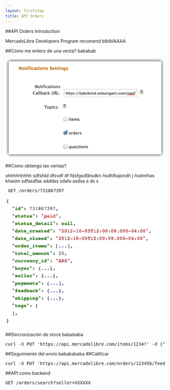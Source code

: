 ```yaml
---
layout: firststep
title: API Orders
---
```


##API Orders Introduction

MercadoLibre Developers Program recomend  blblblAAAA


##Cómo me entero de una venta?
bababab

![App create](/images/notificaciones.png)


##Como obtengo las ventas?

ohhhhhhhhh  sdfsfdd dfsvdf df fdsfgsdfjhsdkn ñsdhfkajsndñ j ñsdmlñas kñasim 
sdfasdfas
sdddas sdafa asdsa a ds s

<pre class="terminal"> GET /orders/731867397</pre>
 

![App create](/images/obtenerVentas.png)


##Sincronización de stock
babababa
<pre class="terminal">curl -X PUT 'https://api.mercadolibre.com/items/1234?' -d {"available_quantity"=2}</pre>

##Seguimiento del envío
bababababa
##Calificar
<pre class="terminal">curl -X PUT 'https://api.mercadolibre.com/orders/123456/feedback?access_token=' -d '{"rating":"positive","fulfilled":true,"message":"Todo salió muy bien :)"}'   </pre>
 

##API como backend

<pre class="terminal">GET /orders/search?seller=XXXXXX</pre>
